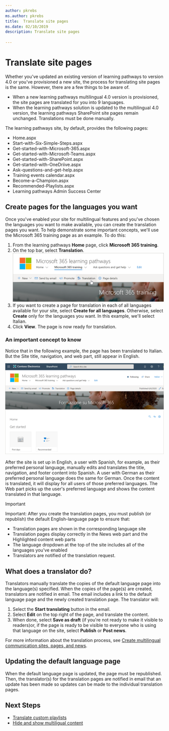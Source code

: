 ```yaml
---
author: pkrebs
ms.author: pkrebs
title:  Translate site pages
ms.date: 02/10/2019
description: Translate site pages

---
```


# Translate site pages
Whether you've updated an existing version of learning pathways to version 4.0 or you've provisioned a new site, the process for translating site pages is the same. However, there are a few things to be aware of. 
- When a new learning pathways multilingual 4.0 version is provisioned, the site pages are translated for you into 9 languages. 
- When the learning pathways solution is updated to the multilingual 4.0 version, the learning pathways SharePoint site pages remain unchanged. Translations must be done manually. 

The learning pathways site, by default, provides the following pages:

- Home.aspx
- Start-with-Six-Simple-Steps.aspx
- Get-started-with-Microsoft-365.aspx
- Get-started-with-Microsoft-Teams.aspx
- Get-started-with-SharePoint.aspx
- Get-started-with-OneDriive.aspx
- Ask-questions-and-get-help.aspx
- Training events calendar.aspx
- Become-a-Champion.aspx
- Recommended-Playlists.aspx
- Learning pathways Admin Success Center

## Create pages for the languages you want
Once you've enabled your site for multilingual features and you've chosen the languages you want to make available, you can create the translation pages you want. To help demonstrate some important concepts, we'll use the Microsoft 365 training page as an example. To do this:

1.	From the learning pathways **Home** page, click **Microsoft 365 training**.  
2.	On the top bar, select **Translation**.
![custom_update_ml_transbutton.png](media/custom_update_ml_transbutton.png)
3. If you want to create a page for translation in each of all languages available for your site, select **Create for all languages**. Otherwise, select **Create** only for the languages you want. In this example, we'll select Italian.
4.	Click **View**. The page is now ready for translation. 

### An important concept to know
Notice that in the following example, the page has been translated to Italian. But the Site title, navigation, and web part, still appear in English. 

![custom_update_ml_transpgconcept.png](media/custom_update_ml_transpgconcept.png)

 After the site is set up in English, a user with Spanish, for example, as their preferred personal language, manually edits and translates the title, navigation, and footer content into Spanish. A user with German as their preferred personal language does the same for German. Once the content is translated, it will display for all users of those preferred languages. The Web part picks up the user's preferred language and shows the content translated in that language. 

> [!IMPORTANT]
> Important: After you create the translation pages, you must publish (or republish) the default English-language page to ensure that:
- Translation pages are shown in the corresponding language site
- Translation pages display correctly in the News web part and the Highlighted content web parts
- The language dropdown at the top of the site includes all of the languages you've enabled
- Translators are notified of the translation request.

## What does a translator do?
Translators manually translate the copies of the default language page into the language(s) specified. When the copies of the page(s) are created, translators are notified in email. The email includes a link to the default language page and the newly created translation page. The translator will:
1. Select the **Start translating** button in the email.
2. Select **Edit** on the top right of the page, and translate the content.
3. When done, select **Save as draft** (if you're not ready to make it visible to readers)or, if the page is ready to be visible to everyone who is using that language on the site, select **Publish** or **Post news**.

For more information about the translation process, see [Create multilingual communication sites, pages, and news](https://support.office.com/en-us/article/2bb7d610-5453-41c6-a0e8-6f40b3ed750c). 

## Updating the default language page
When the default language page is updated, the page must be republished. Then, the translator(s) for the translation pages are notified in email that an update has been made so updates can be made to the individual translation pages.

## Next Steps
- [Translate custom playlists](custom_translate_pl_ml.md)
- [Hide and show multiligual content](custom_translate_pl_ml.md)

